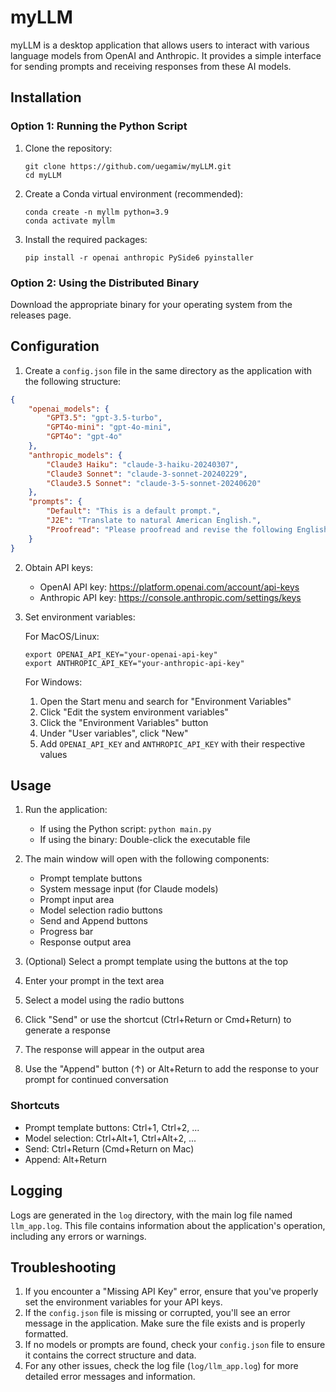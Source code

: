 # myLLM

myLLM is a desktop application that allows users to interact with various language models from OpenAI and Anthropic. It provides a simple interface for sending prompts and receiving responses from these AI models.

## Installation

### Option 1: Running the Python Script

1. Clone the repository:
   ```
   git clone https://github.com/uegamiw/myLLM.git
   cd myLLM
   ```

2. Create a Conda virtual environment (recommended):
   ```
   conda create -n myllm python=3.9
   conda activate myllm
   ```

3. Install the required packages:
   ```
   pip install -r openai anthropic PySide6 pyinstaller
   ```

### Option 2: Using the Distributed Binary

Download the appropriate binary for your operating system from the releases page.

## Configuration

1. Create a `config.json` file in the same directory as the application with the following structure:

```json
{
    "openai_models": {
        "GPT3.5": "gpt-3.5-turbo",
        "GPT4o-mini": "gpt-4o-mini",
        "GPT4o": "gpt-4o"
    },
    "anthropic_models": {
        "Claude3 Haiku": "claude-3-haiku-20240307",
        "Claude3 Sonnet": "claude-3-sonnet-20240229",
        "Claude3.5 Sonnet": "claude-3-5-sonnet-20240620"
    },
    "prompts": {
        "Default": "This is a default prompt.",
        "J2E": "Translate to natural American English.",
        "Proofread": "Please proofread and revise the following English text to make it sound more natural. Additionally, at the end, explain any grammatical errors or areas for improvement"
    }
}
```

2. Obtain API keys:
   - OpenAI API key: https://platform.openai.com/account/api-keys
   - Anthropic API key: https://console.anthropic.com/settings/keys

3. Set environment variables:

   For MacOS/Linux:
   ```
   export OPENAI_API_KEY="your-openai-api-key"
   export ANTHROPIC_API_KEY="your-anthropic-api-key"
   ```

   For Windows:
   1. Open the Start menu and search for "Environment Variables"
   2. Click "Edit the system environment variables"
   3. Click the "Environment Variables" button
   4. Under "User variables", click "New"
   5. Add `OPENAI_API_KEY` and `ANTHROPIC_API_KEY` with their respective values

## Usage

1. Run the application:
   - If using the Python script: `python main.py`
   - If using the binary: Double-click the executable file

2. The main window will open with the following components:
   - Prompt template buttons
   - System message input (for Claude models)
   - Prompt input area
   - Model selection radio buttons
   - Send and Append buttons
   - Progress bar
   - Response output area

3. (Optional) Select a prompt template using the buttons at the top
4. Enter your prompt in the text area
5. Select a model using the radio buttons
6. Click "Send" or use the shortcut (Ctrl+Return or Cmd+Return) to generate a response
7. The response will appear in the output area
8. Use the "Append" button (↑) or Alt+Return to add the response to your prompt for continued conversation

### Shortcuts

- Prompt template buttons: Ctrl+1, Ctrl+2, ...
- Model selection: Ctrl+Alt+1, Ctrl+Alt+2, ...
- Send: Ctrl+Return (Cmd+Return on Mac)
- Append: Alt+Return

## Logging

Logs are generated in the `log` directory, with the main log file named `llm_app.log`. This file contains information about the application's operation, including any errors or warnings.

## Troubleshooting

1. If you encounter a "Missing API Key" error, ensure that you've properly set the environment variables for your API keys.
2. If the `config.json` file is missing or corrupted, you'll see an error message in the application. Make sure the file exists and is properly formatted.
3. If no models or prompts are found, check your `config.json` file to ensure it contains the correct structure and data.
4. For any other issues, check the log file (`log/llm_app.log`) for more detailed error messages and information.